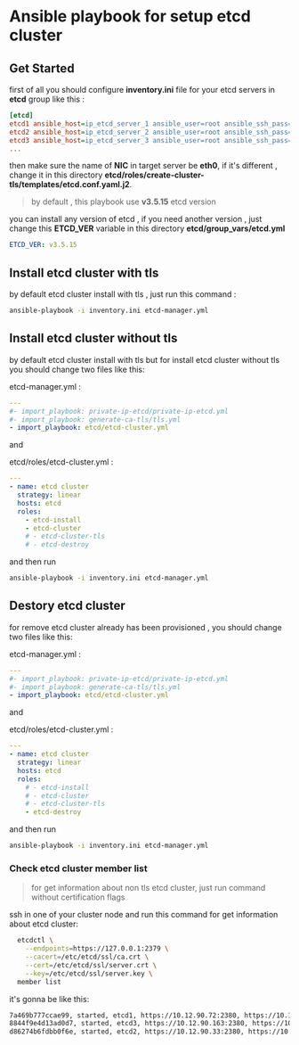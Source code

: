 # Ansible playbook for setup etcd cluster

## Get Started

first of all you should configure **inventory.ini** file for your etcd servers in **etcd** group like this :

```ini
[etcd]
etcd1 ansible_host=ip_etcd_server_1 ansible_user=root ansible_ssh_pass=pass
etcd2 ansible_host=ip_etcd_server_2 ansible_user=root ansible_ssh_pass=pass
etcd3 ansible_host=ip_etcd_server_3 ansible_user=root ansible_ssh_pass=pass
...
```

then make sure the name of **NIC** in target server be **eth0**, if it's different , change it in this directory **etcd/roles/create-cluster-tls/templates/etcd.conf.yaml.j2**.


> by default , this playbook use **v3.5.15** etcd version 

you can install any version of etcd , if you need another version , just change this
**ETCD_VER** variable in this directory **etcd/group_vars/etcd.yml**

```yaml
ETCD_VER: v3.5.15
```

## Install etcd cluster with tls

by default etcd cluster install with tls , just run this command :

```bash
ansible-playbook -i inventory.ini etcd-manager.yml
```


## Install etcd cluster without tls

by default etcd cluster install with tls but for install etcd cluster without tls you should change two files like this:

etcd-manager.yml :
```yaml
---
#- import_playbook: private-ip-etcd/private-ip-etcd.yml
#- import_playbook: generate-ca-tls/tls.yml
- import_playbook: etcd/etcd-cluster.yml
```
and

etcd/roles/etcd-cluster.yml :

```yaml
---
- name: etcd cluster
  strategy: linear
  hosts: etcd
  roles:
    - etcd-install
    - etcd-cluster
    # - etcd-cluster-tls
    # - etcd-destroy
```

and then run

```bash
ansible-playbook -i inventory.ini etcd-manager.yml
```

## Destory etcd cluster

for remove etcd cluster already has been provisioned , you should change two files like this:

etcd-manager.yml :
```yaml
---
#- import_playbook: private-ip-etcd/private-ip-etcd.yml
#- import_playbook: generate-ca-tls/tls.yml
- import_playbook: etcd/etcd-cluster.yml
```
and

etcd/roles/etcd-cluster.yml :

```yaml
---
- name: etcd cluster
  strategy: linear
  hosts: etcd
  roles:
    # - etcd-install
    # - etcd-cluster
    # - etcd-cluster-tls
    - etcd-destroy
```

and then run

```bash
ansible-playbook -i inventory.ini etcd-manager.yml
```

### Check etcd cluster member list

> for get information about non tls etcd cluster, just run command without certification flags

ssh in one of your cluster node and run this command for get information about etcd cluster:

```bash
  etcdctl \
    --endpoints=https://127.0.0.1:2379 \
    --cacert=/etc/etcd/ssl/ca.crt \
    --cert=/etc/etcd/ssl/server.crt \
    --key=/etc/etcd/ssl/server.key \
  member list
```

it's gonna be like this:

```bash
7a469b777ccae99, started, etcd1, https://10.12.90.72:2380, https://10.12.90.72:2379, false
8844f9e4d13ad0d7, started, etcd3, https://10.12.90.163:2380, https://10.12.90.163:2379, false
d86274b6fdbb0f6e, started, etcd2, https://10.12.90.33:2380, https://10.12.90.33:2379, false
```
